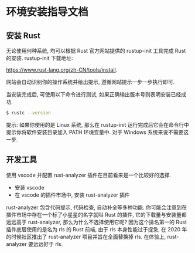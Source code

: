 # 环境安装指导文档
## 安装 Rust

无论使用何种系统, 均可以根据 Rust 官方网站提供的 rustup-init 工具完成 Rust 的安装. rustup-init 下载地址:

https://www.rust-lang.org/zh-CN/tools/install.

网站会自动识别你的操作系统并给出提示, 遵循网站提示一步一步执行即可.

当安装完成后, 可使用以下命令进行测试, 如果正确输出版本号则表明安装已经成功.
```bash
$ rustc --version
```

提示: 如果你使用的是 Linux 系统, 那么在 rustup-init 运行完成后它会在命令行中提示你将软件安装目录加入 PATH 环境变量中. 对于 Windows 系统来说不需要这一步.

## 开发工具

使用 vscode 并配置 rust-analyzer 插件在目前看来是一个比较好的选择.

- 安装 vscode
- 在 vscode 的插件市场中, 安装 rust-analyzer 插件

rust-analyzer 包含代码提示, 代码检查, 自动补全等多种功能. 你可能会注意到在插件市场中存在一个标了小星星的名字就叫 Rust 的插件, 它的下载量与安装量都远远高于 rust-analyzer, 那么为什么不选择使用它呢? 因为这个排名第一的 Rust 插件底层使用的是名为 rls 的 Rust 前端, 由于 rls 本身性能过于捉急, 在 2020 年的时候社区推出了 rust-analyzer 项目并旨在全面替换掉 rls. 在体验上, rust-analyzer 要远远好于 rls.